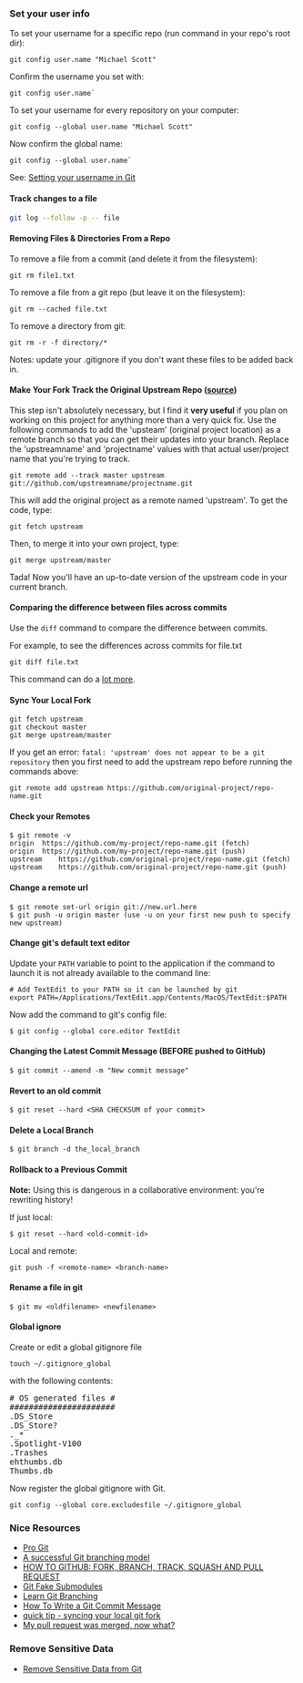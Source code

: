 ### Set your user info

To set your username for a specific repo (run command in your repo's root dir):
```
git config user.name "Michael Scott"
```

Confirm the username you set with:
```
git config user.name`
```

To set your username for every repository on your computer:
```
git config --global user.name "Michael Scott"
```

Now confirm the global name:
```
git config --global user.name`
```

See: [Setting your username in Git](https://help.github.com/articles/setting-your-username-in-git/)

#### Track changes to a file

```sh
git log --follow -p -- file
```

#### Removing Files & Directories From a Repo

To remove a file from a commit (and delete it from the filesystem):
```
git rm file1.txt
```

To remove a file from a git repo (but leave it on the filesystem):
```
git rm --cached file.txt
```

To remove a directory from git:
```
git rm -r -f directory/*
```

Notes: update your .gitignore if you don't want these files to be added back in.


#### Make Your Fork Track the Original Upstream Repo ([source](https://gun.io/blog/how-to-github-fork-branch-and-pull-request/))

This step isn't absolutely necessary, but I find it **very useful** if you plan on working on this project for anything more than a very quick fix. Use the following commands to add the 'upsteam' (original project location) as a remote branch so that you can get their updates into your branch. Replace the 'upstreamname' and 'projectname' values with that actual user/project name that you're trying to track.
```
git remote add --track master upstream git://github.com/upstreamname/projectname.git
```
This will add the original project as a remote named 'upstream'. To get the code, type:
```
git fetch upstream
```
Then, to merge it into your own project, type:
```
git merge upstream/master
```
Tada! Now you'll have an up-to-date version of the upstream code in your current branch.


#### Comparing the difference between files across commits

Use the `diff` command to compare the difference between commits.

For example, to see the differences across commits for file.txt

 ```
 git diff file.txt
 ```

This command can do a [lot more](http://git-scm.com/docs/git-diff).

#### Sync Your Local Fork

```
git fetch upstream
git checkout master
git merge upstream/master
```

If you get an error: `fatal: 'upstream' does not appear to be a git repository` then you first need to add the upstream repo before running the commands above:

```
git remote add upstream https://github.com/original-project/repo-name.git
```

#### Check your Remotes

```
$ git remote -v
origin	https://github.com/my-project/repo-name.git (fetch)
origin	https://github.com/my-project/repo-name.git (push)
upstream	https://github.com/original-project/repo-name.git (fetch)
upstream	https://github.com/original-project/repo-name.git (push)
```

#### Change a remote url

```
$ git remote set-url origin git://new.url.here
$ git push -u origin master (use -u on your first new push to specify new upstream)
```

#### Change git's default text editor

Update your `PATH` variable to point to the application if the command to launch it is not already available to the command line:
```
# Add TextEdit to your PATH so it can be launched by git
export PATH=/Applications/TextEdit.app/Contents/MacOS/TextEdit:$PATH
```

Now add the command to git's config file:

```
$ git config --global core.editor TextEdit
```

#### Changing the Latest Commit Message (BEFORE pushed to GitHub)

```
$ git commit --amend -m "New commit message"
```

#### Revert to an old commit

```
$ git reset --hard <SHA CHECKSUM of your commit>
```

#### Delete a Local Branch

```
$ git branch -d the_local_branch
```

#### Rollback to a Previous Commit

**Note:** Using this is dangerous in a collaborative environment: you're rewriting history!

If just local:
```
$ git reset --hard <old-commit-id>
```

Local and remote:

```
git push -f <remote-name> <branch-name>
```

#### Rename a file in git

```
$ git mv <oldfilename> <newfilename>
```

#### Global ignore

Create or edit a global gitignore file

```
touch ~/.gitignore_global
```

with the following contents: 

<pre>
# OS generated files #
######################
.DS_Store
.DS_Store?
._*
.Spotlight-V100
.Trashes
ehthumbs.db
Thumbs.db
</pre>

Now register the global gitignore with Git.

```
git config --global core.excludesfile ~/.gitignore_global
```


### Nice Resources

- [Pro Git](http://git-scm.com/book/en/v2)
- [A successful Git branching model](http://nvie.com/posts/a-successful-git-branching-model/)
- [HOW TO GITHUB: FORK, BRANCH, TRACK, SQUASH AND PULL REQUEST](https://gun.io/blog/how-to-github-fork-branch-and-pull-request/)
- [Git Fake Submodules](http://debuggable.com/posts/git-fake-submodules:4b563ee4-f3cc-4061-967e-0e48cbdd56cb)
- [Learn Git Branching](http://learngitbranching.js.org/)
- [How To Write a Git Commit Message](http://chris.beams.io/posts/git-commit/)
- [quick tip - syncing your local git fork](http://harlankellaway.com/blog/2014/11/19/git-syncing-local-fork/)
- [My pull request was merged, now what?](http://stackoverflow.com/a/12772000/3960969)

### Remove Sensitive Data

- [Remove Sensitive Data from Git](https://help.github.com/articles/remove-sensitive-data/)
